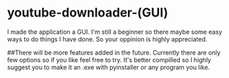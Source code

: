 # youtube-downloader-(GUI)

I made the application a GUI.
I'm still a beginner so there maybe some easy ways to do things I have done.
So your oppinion is highly appreciated.

##There will be more features added in the future.
Currently there are only few options so if you like feel free to try.
It's better compilled so I highly suggest you to make it an .exe with pyinstaller or any program you like.
